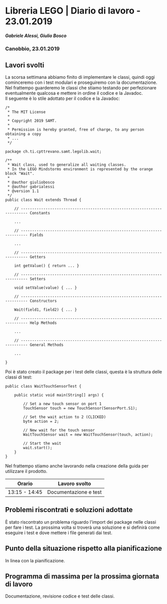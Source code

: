 # Libreria LEGO | Diario di lavoro - 23.01.2019
##### Gabriele Alessi, Giulio Bosco
### Canobbio, 23.01.2019

## Lavori svolti

La scorsa settimana abbiamo finito di implementare le classi, quindi oggi cominceremo con i test modulari e proseguiremo con la documentazione. Nel frattempo guarderemo le classi che stiamo testando per perfezionare eventualmente qualcosa e mettere in ordine il codice e la Javadoc.  
Il seguente è lo stile adottato per il codice e la Javadoc:
```
/*
 * The MIT License
 *
 * Copyright 2019 SAMT.
 *
 * Permission is hereby granted, free of charge, to any person obtaining a copy
 * ...
 */

package ch.ti.cpttrevano.samt.legolib.wait;

/**
 * Wait class, used to generalize all waiting classes.
 * In the LEGO Mindstorms environment is represented by the orange block "Wait".
 *
 * @author giuliobosco
 * @author gabrialessi
 * @version 1.1
 */
public class Wait extends Thread {

    // ------------------------------------------------------------------------- Constants

    ...

    // ------------------------------------------------------------------------- Fields
    
    ...

    // ------------------------------------------------------------------------- Getters
    
    int getValue() { return ... }
    
    // ------------------------------------------------------------------------- Setters
    
    void setValue(value) { ... }

    // ------------------------------------------------------------------------- Constructors
    
    Wait(field1, field2) { ... }

    // ------------------------------------------------------------------------- Help Methods

    ...
    
    // ------------------------------------------------------------------------- General Methods
    
    ...
    
}
```
Poi è stato creato il package per i test delle classi, questa è la struttura delle classi di test:
```
public class WaitTouchSensorTest {

    public static void main(String[] args) {

        // Set a new touch sensor on port 1
        TouchSensor touch = new TouchSensor(SensorPort.S1);

        // Set the wait action to 2 (CLICKED)
        byte action = 2;

        // New wait for the touch sensor
        WaitTouchSensor wait = new WaitTouchSensor(touch, action);

        // Start the wait
        wait.start();
    }
}
```
Nel frattempo stiamo anche lavorando nella creazione della guida per utilizzare il prodotto.

|Orario        |Lavoro svolto					|
|--------------|------------------------------	|
|13:15 - 14:45 |Documentazione e test|

##  Problemi riscontrati e soluzioni adottate
È stato riscontrato un problema riguardo l'import dei package nelle classi per fare i test. La prossima volta si troverà una soluzione e si definirà come eseguire i test e dove mettere i file generati dai test.
##  Punto della situazione rispetto alla pianificazione
In linea con la pianificazione.
## Programma di massima per la prossima giornata di lavoro
Documentazione, revisione codice e test delle classi.